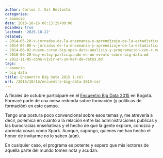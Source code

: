 ```yaml
---
author: Carlos J. Gil Bellosta
categories:
- anuncio
date: 2015-10-16 08:13:29+00:00
noindex: true
lastmod: '2025-10-22'
related:
- 2014-05-20-v-jornadas-de-la-ensenanza-y-aprendizaje-de-la-estadistica-y-la-investigacion-operativa-2.md
- 2014-04-08-v-jornadas-de-la-ensenanza-y-aprendizaje-de-la-estadistica-y-la-investigacion-operativa.md
- 2014-06-02-nuevo-curso-big-open-data-analisis-y-programacion-con-r.md
- 2018-06-20-hoy-estoy-participando-en-un-evento-sobre-big-data.md
- 2012-11-05-como-vivir-en-un-mar-de-datos.md
tags:
- anuncio
- big data
title: Encuentro Big Data 2015 (.co)
url: /2015/10/16/encuentro-big-data-2015-co/
---
```


A finales de octubre participaré en el [Encuentro Big Data 2015](http://encuentrobigdata2015.co/) en Bogotá. Formaré parte de una mesa redonda sobre formación (y políticas de formación) en este campo.

Tengo una postura poco convencional sobre esos temas y, me atrevería a decir, polémica en cuanto a la relación entre las administraciones públicas y las burocracias enseñativas y el hecho de que la gente explore, conozca y aprenda cosas como Spark. Aunque, supongo, quienes me han hecho el honor de invitarme no lo saben (aún).

En cualquier caso, el programa es potente y espero que mis lectores de aquella parte del mundo tomen nota y acudan.